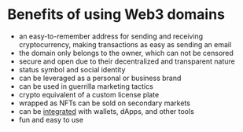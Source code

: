 # Benefits of using Web3 domains

* an easy-to-remember address for sending and receiving cryptocurrency, making transactions as easy as sending an email
* the domain only belongs to the owner, which can not be censored
* secure and open due to their decentralized and transparent nature
* status symbol and social identity
* can be leveraged as a personal or business brand
* can be used in guerrilla marketing tactics
* crypto equivalent of a custom license plate
* wrapped as NFTs can be sold on secondary markets
* can be [integrated](../developer-guide/integrations.md) with wallets, dApps, and other tools
* fun and easy to use
